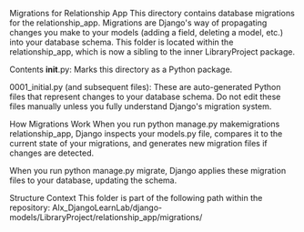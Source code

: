 Migrations for Relationship App
This directory contains database migrations for the relationship_app. Migrations are Django's way of propagating changes you make to your models (adding a field, deleting a model, etc.) into your database schema. This folder is located within the relationship_app, which is now a sibling to the inner LibraryProject package.

Contents
__init__.py: Marks this directory as a Python package.

0001_initial.py (and subsequent files): These are auto-generated Python files that represent changes to your database schema. Do not edit these files manually unless you fully understand Django's migration system.

How Migrations Work
When you run python manage.py makemigrations relationship_app, Django inspects your models.py file, compares it to the current state of your migrations, and generates new migration files if changes are detected.

When you run python manage.py migrate, Django applies these migration files to your database, updating the schema.

Structure Context
This folder is part of the following path within the repository:
Alx_DjangoLearnLab/django-models/LibraryProject/relationship_app/migrations/